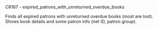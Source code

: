 CR167 - expired_patrons_with_unreturned_overdue_books

Finds all expired patrons with unreturned overdue books (most are lost). Shows book details and some patron info (net ID, patron group).

